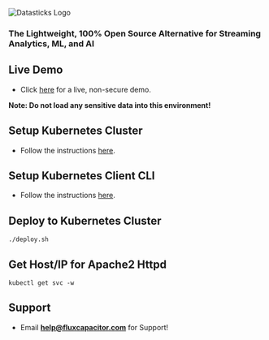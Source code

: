![Datasticks Logo](https://s3-us-west-2.amazonaws.com/advancedspark.com/img/datasticks-logo.png)

### The Lightweight, 100% Open Source Alternative for Streaming Analytics, ML, and AI

## Live Demo
* Click [here](http://datasticks.com) for a live, non-secure demo.  

**Note:  Do not load any sensitive data into this environment!**

## Setup Kubernetes Cluster
* Follow the instructions [here](https://github.com/fluxcapacitor/kubernetes.ml#setup-a-new-kubernetes-cluster).

## Setup Kubernetes Client CLI
* Follow the instructions [here](https://github.com/fluxcapacitor/kubernetes.ml#install-kubernetes-client).

## Deploy to Kubernetes Cluster
```
./deploy.sh
```

## Get Host/IP for Apache2 Httpd
```
kubectl get svc -w
```

## Support
* Email **help@fluxcapacitor.com** for Support!
